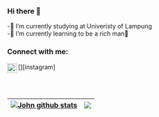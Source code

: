 ### Hi there 👋

-🔭 I’m currently studying at Univeristy of Lampung
<br/>
-🌱 I’m currently learning to be a rich man🤑

### Connect with me:

[<img align="left" alt="codeSTACKr | Instagram" width="22px" src="http://assets.stickpng.com/images/580b57fcd9996e24bc43c521.png"/>][instagram]

<br/>
<br/>

| <a href="https://github.com/jhnwlkn/github-readme-stats"><img align="center" src="https://github-readme-stats.vercel.app/api?username=jhnwlkn&show_icons=true&include_all_commits=true&theme=tokyonight&hide_border=true" alt="John github stats" /></a> | <a href="https://github.com/jhnwlkn/github-readme-stats"><img align="center" src="https://github-readme-stats.vercel.app/api/top-langs/?username=jhnwlkn&layout=compact&theme=tokyonight&hide_border=true" /></a> |
| ------------- | ------------- |

<!--
**jhnwlkn/jhnwlkn** is a ✨ _special_ ✨ repository because its `README.md` (this file) appears on your GitHub profile.

Here are some ideas to get you started:
- 🔭 I’m currently studying at Univeristy of Lampung
- 🌱 I’m currently learning to be a rich man🤑
- 👯 I’m looking to collaborate on ...
- 🤔 I’m looking for help with ...
- 💬 Ask me about ...
- 📫 How to reach me: ...
- 😄 Pronouns: ...
- ⚡ Fun fact: 
-->
